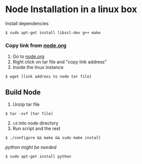 # Node Installation in a linux box
Install dependencies
```
$ sudo apt-get install libssl-dev g++ make
```
### Copy link from [node.org](https://nodejs.org/en/download/current/)
1. Go to [node.org](https://nodejs.org/en/download/current/)
2. Right click on tar file and "copy link address"
3. Inside the linux instance 
```
$ wget [link address to node tar file]
```

## Build Node
1. Unzip tar file
```
$ tar -xvf [tar file]
```
2. `cd` into node directory
3. Run script and the rest
```
$ ./configure && make && sudo make install
```
_python might be needed_
```
$ sudo apt-get install python
```
